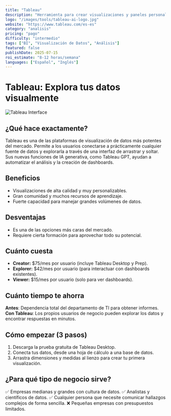 ```yaml
---
title: "Tableau"
description: "Herramienta para crear visualizaciones y paneles personalizados para explorar datos de forma dinámica con funciones de IA generativa."
logo: "/images/tools/tableau-ai-logo.jpg"
website: "https://www.tableau.com/es-es"
category: "analisis"
pricing: "pago"
difficulty: "intermedio"
tags: ["BI", "Visualización de Datos", "Análisis"]
featured: false
publishDate: 2025-07-15
roi_estimate: "8-12 horas/semana"
languages: ["Español", "Inglés"]
---
```


# Tableau: Explora tus datos visualmente

![Tableau Interface](/images/tools/tableau-ai-hero.jpg)

## ¿Qué hace exactamente?
Tableau es una de las plataformas de visualización de datos más potentes del mercado. Permite a los usuarios conectarse a prácticamente cualquier fuente de datos y explorarla a través de una interfaz de arrastrar y soltar. Sus nuevas funciones de IA generativa, como Tableau GPT, ayudan a automatizar el análisis y la creación de dashboards.

## Beneficios
- Visualizaciones de alta calidad y muy personalizables.
- Gran comunidad y muchos recursos de aprendizaje.
- Fuerte capacidad para manejar grandes volúmenes de datos.

## Desventajas
- Es una de las opciones más caras del mercado.
- Requiere cierta formación para aprovechar todo su potencial.

## Cuánto cuesta
- **Creator:** $75/mes por usuario (incluye Tableau Desktop y Prep).
- **Explorer:** $42/mes por usuario (para interactuar con dashboards existentes).
- **Viewer:** $15/mes por usuario (solo para ver dashboards).

## Cuánto tiempo te ahorra
**Antes**: Dependencia total del departamento de TI para obtener informes.
**Con Tableau**: Los propios usuarios de negocio pueden explorar los datos y encontrar respuestas en minutos.

## Cómo empezar (3 pasos)
1. Descarga la prueba gratuita de Tableau Desktop.
2. Conecta tus datos, desde una hoja de cálculo a una base de datos.
3. Arrastra dimensiones y medidas al lienzo para crear tu primera visualización.

## ¿Para qué tipo de negocio sirve?
✅ Empresas medianas y grandes con cultura de datos.
✅ Analistas y científicos de datos.
✅ Cualquier persona que necesite comunicar hallazgos complejos de forma sencilla.
❌ Pequeñas empresas con presupuestos limitados.
